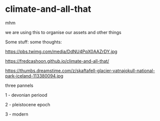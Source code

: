 # climate-and-all-that
mhm

we are using this to organise our assets and other things

Some stuff:
some thoughts:

https://pbs.twimg.com/media/DdNU4PqX0AAZrDY.jpg

https://fredcashoon.github.io/climate-and-all-that/

https://thumbs.dreamstime.com/z/skaftafell-glacier-vatnajokull-national-park-iceland-113380094.jpg

three pannels

1 - devonian periood
  >
2 - pleistocene epoch
  >
3 - modern
  >
